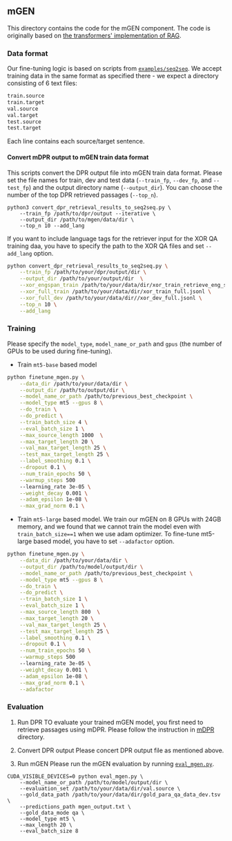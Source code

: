 ## mGEN
This directory contains the code for the mGEN component. The code is originally based on [the transformers' implementation of RAG](https://github.com/huggingface/transformers/tree/v4.2.1/examples/research_projects/rag).

### Data format

Our fine-tuning logic is based on scripts from [`examples/seq2seq`](https://github.com/huggingface/transformers/tree/master/examples/seq2seq). We accept training data in the same format as specified there - we expect a directory consisting of 6 text files: 
```bash
train.source
train.target
val.source
val.target
test.source
test.target
```
Each line contains each source/target sentence. 

#### Convert mDPR output to mGEN train data format
This scripts convert the DPR output file into mGEN train data format. Please set the file names for train, dev and test data (`--train_fp`, `--dev_fp`, and `--test_fp`) and the output directory name (`--output_dir`). You can choose the number of the top DPR retrieved passages (`--top_n`). 

```
python3 convert_dpr_retrieval_results_to_seq2seq.py \
    --train_fp /path/to/dpr/output --iterative \
    --output_dir /path/to/mgen/data/dir \
    --top_n 10 --add_lang
```

If you want to include language tags for the retriever input for the XOR QA training daa, you have to specify the path to the XOR QA files and set `--add_lang` option.

```sh
python convert_dpr_retrieval_results_to_seq2seq.py \
    --train_fp /path/to/your/dpr/output/dir \
    --output_dir /path/to/your/output/dir  \
    --xor_engspan_train /path/to/your/data/dir/xor_train_retrieve_eng_span.jsonl \
    --xor_full_train /path/to/your/data/dir/xor_train_full.jsonl \
    --xor_full_dev /path/to/your/data/dir//xor_dev_full.jsonl \
    --top_n 10 \
    --add_lang
```

### Training
Please specify the `model_type`, `model_name_or_path` and `gpus` (the number of GPUs to be used during fine-tuning).

- Train `mt5-base` based model

```sh
python finetune_mgen.py \
    --data_dir /path/to/your/data/dir \
    --output_dir /path/to/output/dir \
    --model_name_or_path /path/to/previous_best_checkpoint \
    --model_type mt5 --gpus 8 \
    --do_train \
    --do_predict \
    --train_batch_size 4 \
    --eval_batch_size 1 \
    --max_source_length 1000  \
    --max_target_length 20 \
    --val_max_target_length 25 \
    --test_max_target_length 25 \
    --label_smoothing 0.1 \
    --dropout 0.1 \
    --num_train_epochs 50 \
    --warmup_steps 500 
    --learning_rate 3e-05 \
    --weight_decay 0.001 \
    --adam_epsilon 1e-08 \
    --max_grad_norm 0.1 \
``` 

- Train `mt5-large` based model. We train our mGEN on 8 GPUs with 24GB memory, and we found that we cannot train the model even with `train_batch_size==1` when we use adam optimizer. To fine-tune mt5-large based model, you have to set `--adafactor` option. 

```sh
python finetune_mgen.py \
    --data_dir /path/to/your/data/dir \
    --output_dir /path/to/model/output/dir \
    --model_name_or_path /path/to/previous_best_checkpoint \
    --model_type mt5 --gpus 8 \
    --do_train \
    --do_predict \
    --train_batch_size 1 \
    --eval_batch_size 1 \
    --max_source_length 800  \
    --max_target_length 20 \
    --val_max_target_length 25 \
    --test_max_target_length 25 \
    --label_smoothing 0.1 \
    --dropout 0.1 \
    --num_train_epochs 50 \
    --warmup_steps 500 
    --learning_rate 3e-05 \
    --weight_decay 0.001 \
    --adam_epsilon 1e-08 \
    --max_grad_norm 0.1 \
    --adafactor
``` 


### Evaluation

1. Run DPR
TO evaluate your trained mGEN model, you first need to retrieve passages using mDPR. Please follow the instruction in [mDPR](../mDPR) directory.

2. Convert DPR output
Please concert DPR output file as mentioned above.

3. Run mGEN
Please run the mGEN evaluation by running [`eval_mgen.py`](eval_mgen.py).

```
CUDA_VISIBLE_DEVICES=0 python eval_mgen.py \
    --model_name_or_path /path/to/model/output/dir \
    --evaluation_set /path/to/your/data/dir/val.source \
    --gold_data_path /path/to/your/data/dir/gold_para_qa_data_dev.tsv \
    --predictions_path mgen_output.txt \
    --gold_data_mode qa \
    --model_type mt5 \
    --max_length 20 \
    --eval_batch_size 8
```


